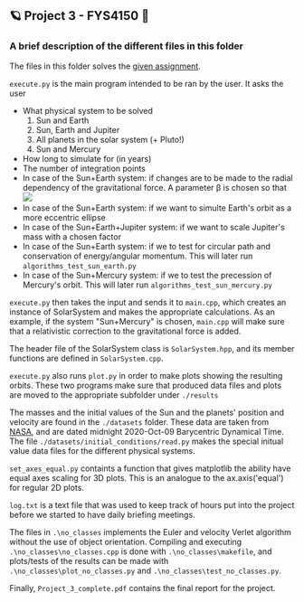 ## :ringed_planet: Project 3 - FYS4150 :milky_way:

### A brief description of the different files in this folder

The files in this folder solves the [given assignment](http://compphysics.github.io/ComputationalPhysics/doc/Projects/2020/Project3/pdf/Project3.pdf).

`execute.py` is the main program intended to be ran by the user. It asks the user

* What physical system to be solved
  1. Sun and Earth
  2. Sun, Earth and Jupiter
  3. All planets in the solar system (+ Pluto!)
  4. Sun and Mercury
* How long to simulate for (in years)
* The number of integration points
* In case of the Sun+Earth system: if changes are to be made to the radial dependency of the gravitational force. A parameter β is chosen so that <img src="https://render.githubusercontent.com/render/math?math=F_G \propto \frac{1}{r^2} \to F_G \propto \frac{1}{\beta^2}">
* In case of the Sun+Earth system: if we want to simulte Earth's orbit as a more eccentric ellipse
* In case of the Sun+Earth+Jupiter system: if we want to scale Jupiter's mass with a chosen factor
* In case of the Sun+Earth system: if we to test for circular path and conservation of energy/angular momentum. This will later run `algorithms_test_sun_earth.py`
* In case of the Sun+Mercury system: if we to test the precession of Mercury's orbit. This will later run `algorithms_test_sun_mercury.py`

`execute.py` then takes the input and sends it to `main.cpp`, which creates an instance of SolarSystem and makes the appropriate calculations. As an example, if the system "Sun+Mercury" is chosen, `main.cpp` will make sure that a relativistic correction to the gravitational force is added.

The header file of the SolarSystem class is `SolarSystem.hpp`, and its member functions are defined in `SolarSystem.cpp`.

`execute.py` also runs `plot.py` in order to make plots showing the resulting orbits. These two programs make sure that produced data files and plots are moved to the appropriate subfolder under `./results`

The masses and the initial values of the Sun and the planets' position and velocity are found in the `./datasets` folder. These data are taken from [NASA](https://ssd.jpl.nasa.gov/horizons.cgi), and are dated midnight 2020-Oct-09 Barycentric Dynamical Time. The file `./datasets/initial_conditions/read.py` makes the special initual value data files for the different physical systems.

`set_axes_equal.py` containts a function that gives matplotlib the ability have equal axes scaling for 3D plots. This is an analogue to the ax.axis('equal') for regular 2D plots.

`log.txt` is a text file that was used to keep track of hours put into the project before we started to have daily briefing meetings.

The files in `.\no_classes` implements the Euler and velocity Verlet algorithm without the use of object orientation. Compiling and executing  `.\no_classes\no_classes.cpp` is done with `.\no_classes\makefile`, and plots/tests of the results can be made with `.\no_classes\plot_no_classes.py` and `.\no_classes\test_no_classes.py`.

Finally, `Project_3_complete.pdf` contains the final report for the project.
